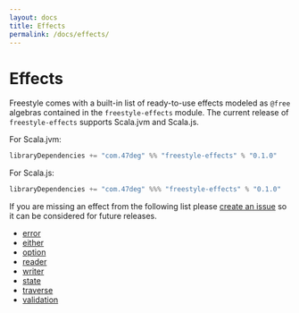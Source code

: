 ```yaml
---
layout: docs
title: Effects
permalink: /docs/effects/
---
```


# Effects

Freestyle comes with a built-in list of ready-to-use effects modeled as `@free` algebras contained in the `freestyle-effects` module. The current release of `freestyle-effects` supports Scala.jvm and Scala.js.

For Scala.jvm:

```scala
libraryDependencies += "com.47deg" %% "freestyle-effects" % "0.1.0"
```

For Scala.js:

```scala
libraryDependencies += "com.47deg" %%% "freestyle-effects" % "0.1.0"
```

If you are missing an effect from the following list please [create an issue](https://github.com/47deg/freestyle/issues/new)
so it can be considered for future releases.

- [error](./error)
- [either](./either)
- [option](./option)
- [reader](./reader)
- [writer](./writer)
- [state](./state)
- [traverse](./traverse)
- [validation](./validation)
